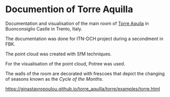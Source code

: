 # Documention of Torre Aquilla

Documentation and visualisation of the main room of [Torre Aquila](https://www.cultura.trentino.it/eng/Cultural-venues/All-cultural-venues/Documentation-centres2/Torre-Aquila-Aquila-Tower) in Buonconsiglio Castle in Trento, Italy.

The documentation was done for ITN-DCH project during a secondment in FBK.

The point cloud was created with SfM techniques.

For the visualisation of the point cloud, Potree was used. 

The walls of the room are decorated with frescoes that depict the changing of seasons known as the *Cycle of the Months*.

https://ginastavropoulou.github.io/torre_aquilla/torre/examples/torre.html
